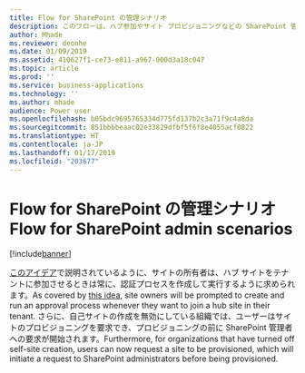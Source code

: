 ```yaml
---
title: Flow for SharePoint の管理シナリオ
description: このフローは、ハブ参加やサイト プロビジョニングなどの SharePoint 管理シナリオに使用されます。
author: Mhade
ms.reviewer: deonhe
ms.date: 01/09/2019
ms.assetid: 410627f1-ce73-e811-a967-000d3a18c047
ms.topic: article
ms.prod: ''
ms.service: business-applications
ms.technology: ''
ms.author: mhade
audience: Power user
ms.openlocfilehash: b05bdc9695765334d775fd137b2c3a71f9c4a8da
ms.sourcegitcommit: 851bbbbeaac02e33829dfbf5f6f8e4055acf0822
ms.translationtype: HT
ms.contentlocale: ja-JP
ms.lasthandoff: 01/17/2019
ms.locfileid: "203677"
---
```

# <a name="flow-for-sharepoint-admin-scenarios"></a><span data-ttu-id="49f18-103">Flow for SharePoint の管理シナリオ</span><span class="sxs-lookup"><span data-stu-id="49f18-103">Flow for SharePoint admin scenarios</span></span>


[!include[banner](../../includes/banner.md)]

<span data-ttu-id="49f18-104">[このアイデア](https://powerusers.microsoft.com/t5/Flow-Ideas/Approval-of-SharePoint-Site-getting-joined-with-a-Hub-Site/idi-p/122808)で説明されているように、サイトの所有者は、ハブ サイトをテナントに参加させるときは常に、認証プロセスを作成して実行するように求められます。</span><span class="sxs-lookup"><span data-stu-id="49f18-104">As covered by [this idea](https://powerusers.microsoft.com/t5/Flow-Ideas/Approval-of-SharePoint-Site-getting-joined-with-a-Hub-Site/idi-p/122808), site owners will be prompted to create and run an approval process whenever they want to join a hub site in their tenant.</span></span>  <span data-ttu-id="49f18-105">さらに、自己サイトの作成を無効にしている組織では、ユーザーはサイトのプロビジョニングを要求でき、プロビジョニングの前に SharePoint 管理者への要求が開始されます。</span><span class="sxs-lookup"><span data-stu-id="49f18-105">Furthermore, for organizations that have turned off self-site creation, users can now request a site to be provisioned, which will initiate a request to SharePoint administrators before being provisioned.</span></span> 
